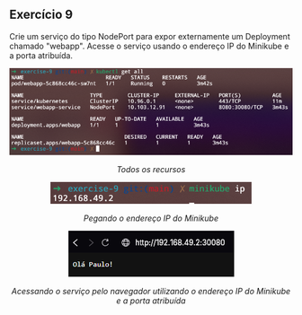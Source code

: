 ## Exercício 9

Crie um serviço do tipo NodePort para expor externamente um Deployment chamado "webapp". Acesse o serviço usando o endereço IP do Minikube e a porta atribuída.

<div align="center"><img src="../assets/image9.png"/>
    <p><i>Todos os recursos</i></p>
</div>

<div align="center"><img src="../assets/image9-1.png"/>
    <p><i>Pegando o endereço IP do Minikube</i></p>
</div>

<div align="center"><img src="../assets/image9-2.png"/>
    <p><i>Acessando o serviço pelo navegador utilizando o endereço IP do Minikube e a porta atribuída</i></p>
</div>
